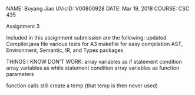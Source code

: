 NAME: Boyang Jiao
UVicID: V00800928
DATE: Mar 19, 2018
COURSE: CSC 435

Assignment 3

Included in this assignment submission are the following:
updated Compiler.java file
various tests for A3
makefile for easy compilation
AST, Environment, Semantic, IR, and Types packages


THINGS I KNOW DON'T WORK:
array variables as if statement condition
array variables as while statement condition
array variables as function parameters

function calls still create a temp (that temp is then never used)
